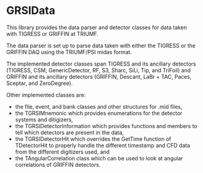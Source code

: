 # GRSIData

This library provides the data parser and detector classes for data taken with TIGRESS or GRIFFIN at TRIUMF.

The data parser is set up to parse data taken with either the TIGRESS or the GRIFFIN DAQ using the TRIUMF/PSI midas format.

The implemented detector classes span TIGRESS and its ancillary detectors (TIGRESS, CSM, GenericDetector, RF, S3, Sharc, SiLi, Tip, and TriFoil) and GRIFFIN and its ancillary detectors (GRIFFIN, Descant, LaBr + TAC, Paces, Sceptar, and ZeroDegree).

Other implemented classes are:
 - the file, event, and bank classes and other structures for .mid files,
 - the TGRSIMnemonic which provides enumerations for the detector systems and ditigizers,
 - the TGRSIDetectorInformation which provides functions and members to tell which detectors are present in the data,
 - the TGRSIDetectorHit which overrides the GetTime function of TDetectorHit to properly handle the different timestamp and CFD data from the different digitizers used, and
 - the TAngularCorrelation class which can be used to look at angular correlations of GRIFFIN detectors.
